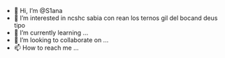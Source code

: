 - 👋 Hi, I’m @S1ana
- 👀 I’m interested in ncshc sabia con rean los ternos gil del bocand deus tipo
- 🌱 I’m currently learning ...
- 💞️ I’m looking to collaborate on ...
- 📫 How to reach me ...

<!---
S1ana/S1ana is a ✨ special ✨ repository because its `README.md` (this file) appears on your GitHub profile.
You can click the Preview link to take a look at your changes.
--->
